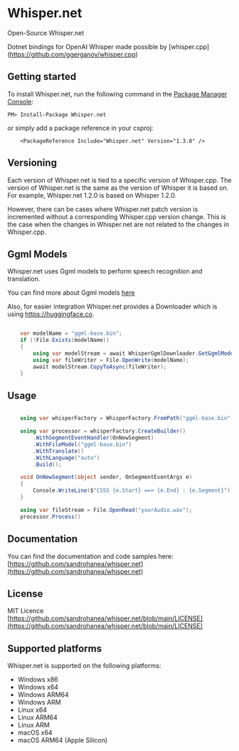# Whisper.net
Open-Source Whisper.net

Dotnet bindings for OpenAI Whisper made possible by [whisper.cpp] (https://github.com/ggerganov/whisper.cpp)

	
## Getting started

To install Whisper.net, run the following command in the [Package Manager Console](http://docs.nuget.org/docs/start-here/using-the-package-manager-console):

    PM> Install-Package Whisper.net

or simply add a package reference in your csproj:

```
    <PackageReference Include="Whisper.net" Version="1.3.0" />
```

## Versioning

Each version of Whisper.net is tied to a specific version of Whisper.cpp. The version of Whisper.net is the same as the version of Whisper it is based on. For example, Whisper.net 1.2.0 is based on Whisper 1.2.0.

However, there can be cases where Whisper.net patch version is incremented without a corresponding Whisper.cpp version change. This is the case when the changes in Whisper.net are not related to the changes in Whisper.cpp.

## Ggml Models

Whisper.net uses Ggml models to perform speech recognition and translation.

You can find more about Ggml models [here](https://github.com/ggerganov/whisper.cpp/tree/master/models)

Also, for easier integration Whisper.net provides a Downloader which is using https://huggingface.co.

```csharp

    var modelName = "ggml-base.bin";
    if (!File.Exists(modelName))
    {
        using var modelStream = await WhisperGgmlDownloader.GetGgmlModelAsync(GgmlType.Base);
        using var fileWriter = File.OpenWrite(modelName);
        await modelStream.CopyToAsync(fileWriter);
    }

```

## Usage

```csharp

    using var whisperFactory = WhisperFactory.FromPath("ggml-base.bin");

    using var processor = whisperFactory.CreateBuilder()
        .WithSegmentEventHandler(OnNewSegment)
        .WithFileModel("ggml-base.bin")
        .WithTranslate()
        .WithLanguage("auto")
        .Build();

    void OnNewSegment(object sender, OnSegmentEventArgs e)
    {
        Console.WriteLine($"CSSS {e.Start} ==> {e.End} : {e.Segment}");
    }

    using var fileStream = File.OpenRead("yourAudio.wav");
    processor.Process()
```	

## Documentation

You can find the documentation and code samples here: [https://github.com/sandrohanea/whisper.net](https://github.com/sandrohanea/whisper.net)

## License

MIT Licence
[https://github.com/sandrohanea/whisper.net/blob/main/LICENSE](https://github.com/sandrohanea/whisper.net/blob/main/LICENSE)

## Supported platforms

Whisper.net is supported on the following platforms:
- Windows x86
- Windows x64
- Windows ARM64
- Windows ARM
- Linux x64
- Linux ARM64
- Linux ARM
- macOS x64
- macOS ARM64 (Apple Silicon)
